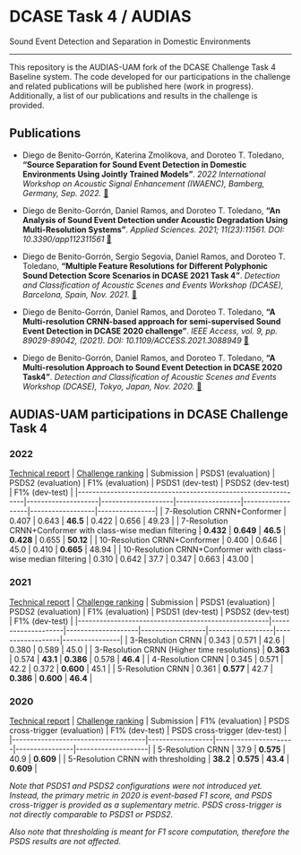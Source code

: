 # DCASE Task 4 / AUDIAS 
Sound Event Detection and Separation in Domestic Environments

---

This repository is the AUDIAS-UAM fork of the DCASE Challenge Task 4 Baseline system. The code developed for our participations in the challenge and related publications will be published here (work in progress). Additionally, a list of our publications and results in the challenge is provided.

## Publications

* Diego de Benito-Gorrón, Katerina Zmolikova, and Doroteo T. Toledano, **“Source Separation for Sound Event Detection in Domestic Environments Using Jointly Trained Models”**. *2022 International Workshop on Acoustic Signal Enhancement (IWAENC), Bamberg, Germany, Sep. 2022.* [🔗](https://ieeexplore.ieee.org/abstract/document/9914755)

* Diego de Benito-Gorrón, Daniel Ramos, and Doroteo T. Toledano, **“An Analysis of Sound Event Detection under Acoustic Degradation Using Multi-Resolution Systems”**. *Applied Sciences. 2021; 11(23):11561. DOI: 10.3390/app112311561* [🔗](https://doi.org/10.3390/app112311561)

* Diego de Benito-Gorrón, Sergio Segovia, Daniel Ramos, and Doroteo T. Toledano, **“Multiple Feature Resolutions for Different Polyphonic Sound Detection Score Scenarios in DCASE 2021 Task 4”**. *Detection and Classification of Acoustic Scenes and Events Workshop (DCASE), Barcelona, Spain, Nov. 2021.* [🔗](https://dcase.community/documents/workshop2021/proceedings/DCASE2021Workshop_d_26.pdf)

* Diego de Benito-Gorrón, Daniel Ramos, and Doroteo T. Toledano, **“A Multi-resolution CRNN-based approach for semi-supervised Sound Event Detection in DCASE 2020 challenge”**. *IEEE Access, vol. 9, pp. 89029-89042, (2021). DOI: 10.1109/ACCESS.2021.3088949* [🔗](https://doi.org/10.1109/ACCESS.2021.3088949)

* Diego de Benito-Gorrón, Daniel Ramos, and Doroteo T. Toledano, **“A Multi-resolution Approach to Sound Event Detection in DCASE 2020 Task4”**. *Detection and Classification of Acoustic Scenes and Events Workshop (DCASE), Tokyo, Japan, Nov. 2020.* [🔗](https://dcase.community/documents/workshop2020/proceedings/DCASE2020Workshop_de-Benito-Gorron_51.pdf)


## AUDIAS-UAM participations in DCASE Challenge Task 4

### 2022
[Technical report](https://dcase.community/documents/challenge2022/technical_reports/DCASE2022_deBenito_61_t4.pdf) | [Challenge ranking](https://dcase.community/challenge2022/task-sound-event-detection-in-domestic-environments-results) 
| Submission                                                    | PSDS1 (evaluation) | PSDS2 (evaluation) | F1% (evaluation) | PSDS1 (dev-test) | PSDS2 (dev-test) | F1% (dev-test) |
|---------------------------------------------------------------|--------------------|--------------------|------------------|------------------|------------------|----------------|
| 7-Resolution CRNN+Conformer                                   | 0.407              | 0.643              | **46.5**         | 0.422            | 0.656            | 49.23          |
| 7-Resolution CRNN+Conformer with class-wise median filtering  | **0.432**          | **0.649**          | **46.5**         | **0.428**        | 0.655            | **50.12**      |
| 10-Resolution CRNN+Conformer                                  | 0.400              | 0.646              | 45.0             | 0.410            | **0.665**        | 48.94          |
| 10-Resolution CRNN+Conformer with class-wise median filtering | 0.310              | 0.642              | 37.7             | 0.347            | 0.663            | 43.00          |

### 2021
[Technical report](https://dcase.community/documents/challenge2021/technical_reports/DCASE2021_DeBenito_116_t4.pdf) | [Challenge ranking](https://dcase.community/challenge2021/task-sound-event-detection-and-separation-in-domestic-environments-results) 
| Submission                                          | PSDS1 (evaluation) | PSDS2 (evaluation) | F1% (evaluation) | PSDS1 (dev-test) | PSDS2 (dev-test) | F1% (dev-test) |
|-----------------------------------------------------|--------------------|--------------------|------------------|------------------|------------------|----------------|
| 3-Resolution CRNN                           | 0.343              | 0.571              | 42.6             | 0.380            | 0.589            |  45.0    |
| 3-Resolution CRNN (Higher time resolutions) | **0.363**          | 0.574              | **43.1**         | **0.386**        | 0.578            |  **46.4**    |
| 4-Resolution CRNN                           | 0.345              | 0.571              | 42.2             | 0.372            | **0.600**        |  45.1    |
| 5-Resolution CRNN                           | 0.361              | **0.577**          | 42.7             | **0.386**        | **0.600**        |  **46.4**    |

### 2020
[Technical report](https://dcase.community/documents/challenge2020/technical_reports/DCASE2020_deBenito_93.pdf) | [Challenge ranking](https://dcase.community/challenge2020/task-sound-event-detection-and-separation-in-domestic-environments-results)
| Submission                          | F1% (evaluation) | PSDS cross-trigger (evaluation) | F1% (dev-test) | PSDS cross-trigger (dev-test) |
|-------------------------------------|------------------|----------------------|----------------|--------------------|
| 5-Resolution CRNN                   | 37.9             | **0.575**            | 40.9           | **0.609**          |
| 5-Resolution CRNN with thresholding | **38.2**         | **0.575**            | **43.4**       | **0.609**          |

*Note that PSDS1 and PSDS2 configurations were not introduced yet. Instead, the primary metric in 2020 is event-based F1 score, and PSDS cross-trigger is provided as a suplementary metric. PSDS cross-trigger is not directly comparable to PSDS1 or PSDS2.*

*Also note that thresholding is meant for F1 score computation, therefore the PSDS results are not affected.*


